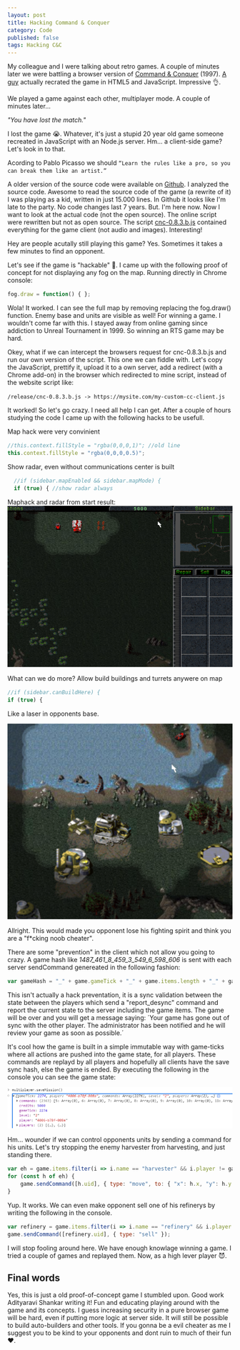 ```yaml
---
layout: post
title: Hacking Command & Conquer
category: Code
published: false
tags: Hacking C&C
---
```


My colleague and I were talking about retro games. A couple of minutes later we were battling a browser version of [Command & Conquer](https://www.adityaravishankar.com/projects/games/command-and-conquer) (1997). [A guy](https://www.adityaravishankar.com/2011/11/command-and-conquer-programming-an-rts-game-in-html5-and-javascript) actually recrated the game in HTML5 and JavaScript. Impressive 👌.

We played a game against each other, multiplayer mode. A couple of minutes later...

*"You have lost the match."* 

I lost the game 😭. Whatever, it's just a stupid 20 year old game someone recreated in JavaScript with an Node.js server. Hm... a client-side game? Let's look in to that.

Acording to Pablo Picasso we should
`“Learn the rules like a pro, so you can break them like an artist.”`

A older version of the source code were available on [Github](https://github.com/adityaravishankar/command-and-conquer). I analyzed the source code. Awesome to read the source code of the game (a rewrite of it) I was playing as a kid, written in just 15.000 lines. In Github it looks like I'm late to the party. No code changes last 7 years. But. I'm here now. Now I want to look at the actual code (not the open source). The online script were rewritten but not as open source. The script [cnc-0.8.3.b.js](https://www.adityaravishankar.com/projects/games/command-and-conquer/release/cnc-0.8.3.b.js) contained everything for the game client (not audio and images). Interesting!

Hey are people acutally still playing this game? Yes. Sometimes it takes a few minutes to find an opponent.

Let's see if the game is "hackable" 🧐. I came up with the following proof of concept for not displaying any fog on the map. Running directly in Chrome console:
```javascript
fog.draw = function() { };
```

Wola! It worked. I can see the full map by removing replacing the fog.draw() function. Enemy base and units are visible as well! 
For winning a game. I wouldn't come far with this. I stayed away from online gaming since addiction to Unreal Tournament in 1999. So winning an RTS game may be hard.

Okey, what if we can intercept the browsers request for cnc-0.8.3.b.js and run our own version of the script. This one we can fiddle with. Let's copy the JavaScript, prettify it, upload it to a own server, add a redirect (with a Chrome add-on) in the browser which redirected to mine script, instead of the website script like:

`/release/cnc-0.8.3.b.js -> https://mysite.com/my-custom-cc-client.js`

It worked! So let's go crazy. I need all help I can get. After a couple of hours studying the code I came up with the following hacks to be usefull.

Map hack were very convinient
```javascript
//this.context.fillStyle = "rgba(0,0,0,1)"; //old line
this.context.fillStyle = "rgba(0,0,0,0.5)";
```

Show radar, even without communications center is built
```javascript
  //if (sidebar.mapEnabled && sidebar.mapMode) {
  if (true) { //show radar always
```

Maphack and radar from start result:
![Maphack](/public/images/cc_map.png "Maphack")

What can we do more? Allow build buildings and turrets anywere on map
```javascript
//if (sidebar.canBuildHere) {
if (true) {
```

Like a laser in opponents base.

![Build anywhere](/public/images/cc-build.png "Build anywhere")

Allright. This would made you opponent lose his fighting spirit and think you are a "f*cking noob cheater".

There are some "prevention" in the client which not allow you going to crazy. A game hash like *_1487_461_8_459_3_549_6_598_606_* is sent with each server sendCommand genereated in the following fashion:
```javascript
var gameHash = "_" + game.gameTick + "_" + game.items.length + "_" + game.infantry.length + "_" + (game.infantry.length ? game.infantry[game.infantry.length - 1].uid + "_" : "0_") + game.vehicles.length + "_" + (game.vehicles.length ? game.vehicles[game.vehicles.length - 1].uid + "_" : "0_") + game.buildings.length + "_" + (game.buildings.length ? game.buildings[game.buildings.length - 1].uid + "_" : "0_") + game.counter + "_";
```

This isn't actually a hack preventation, it is a sync validation between the state between the players which send a "report_desync" command and report the current state to the server including the game items. The game will be over and you will get a message saying:
´Your game has gone out of sync with the other player. The administrator has been notified and he will review your game as soon as possible.´

It's cool how the game is built in a simple immutable way with game-ticks where all actions are pushed into the game state, for all players. These commands are replayd by all players and hopefully all clients have the save sync hash, else the game is ended. By executing the following in the console you can see the game state:

![Console](/public/images/cc-save.png "Console")

Hm... wounder if we can control opponents units by sending a command for his units. Let's try stopping the enemy harvester from harvesting, and just standing there.

```javascript
var eh = game.items.filter(i => i.name == "harvester" && i.player != game.player);
for (const h of eh) {
    game.sendCommand([h.uid], { type: "move", to: { "x": h.x, "y": h.y }});
}
```

Yup. It works. We can even make opponent sell one of his refinerys by writing the following in the console.

```javascript
var refinery = game.items.filter(i => i.name == "refinery" && i.player != game.player)[0];
game.sendCommand([refinery.uid], { type: "sell" });
```

I will stop fooling around here. We have enough knowlage winning a game. I tried a couple of games and replayed them. Now, as a high lever player 😈.


## Final words

Yes, this is just a old proof-of-concept game I stumbled upon. Good work Adityaravi Shankar writing it! Fun and educating playing around with the game and its concepts. I guess increasing security in a pure browser game will be hard, even if putting more logic at server side. It will still be possible to build auto-builders and other tools. If you gonna be a evil cheater as me I suggest you to be kind to your opponents and dont ruin to much of their fun ❤.
